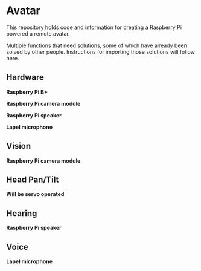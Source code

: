 Avatar
======

This repository holds code and information for creating a Raspberry Pi powered a remote avatar.

Multiple functions that need solutions, some of which have already been solved by other people.
Instructions for importing those solutions will follow here.

Hardware
--------
<B>Raspberry Pi B+

<B>Raspberry Pi camera module

<B>Raspberry Pi speaker

<B>Lapel microphone


Vision
-------
Raspberry Pi camera module

Head Pan/Tilt
--------
Will be servo operated

Hearing
-------
Raspberry Pi speaker

Voice
-----
Lapel microphone
